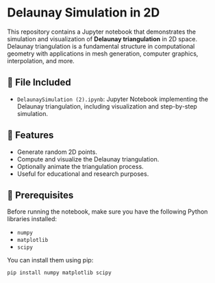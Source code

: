 # Delaunay Simulation in 2D

This repository contains a Jupyter notebook that demonstrates the simulation and visualization of **Delaunay triangulation** in 2D space. Delaunay triangulation is a fundamental structure in computational geometry with applications in mesh generation, computer graphics, interpolation, and more.

## 📁 File Included

- `DelaunaySimulation (2).ipynb`: Jupyter Notebook implementing the Delaunay triangulation, including visualization and step-by-step simulation.

## 🚀 Features

- Generate random 2D points.
- Compute and visualize the Delaunay triangulation.
- Optionally animate the triangulation process.
- Useful for educational and research purposes.

## 🧠 Prerequisites

Before running the notebook, make sure you have the following Python libraries installed:

- `numpy`
- `matplotlib`
- `scipy`

You can install them using pip:

```bash
pip install numpy matplotlib scipy
